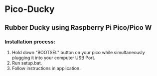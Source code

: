 # Pico-Ducky
## Rubber Ducky using Raspberry Pi Pico/Pico W
### Installation process:
1. Hold down "BOOTSEL" button on your pico while simultaneously plugging it into your computer USB Port.
2. Run setup.bat.
3. Follow instructions in application.
